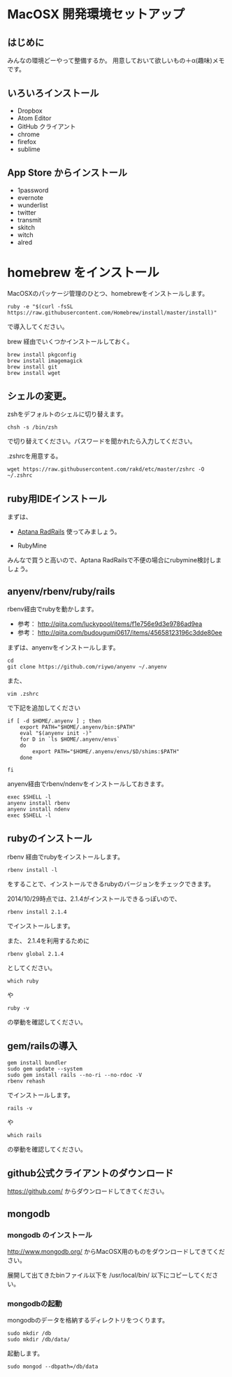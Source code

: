 # MacOSX 開発環境セットアップ

## はじめに

みんなの環境どーやって整備するか。
用意しておいて欲しいもの＋α(趣味)メモです。


## いろいろインストール

- Dropbox
- Atom Editor
- GitHub クライアント
- chrome
- firefox
- sublime

## App Store からインストール

- 1password
- evernote
- wunderlist
- twitter
- transmit
- skitch
- witch
- alred


# homebrew をインストール


MacOSXのパッケージ管理のひとつ、homebrewをインストールします。
```
ruby -e "$(curl -fsSL https://raw.githubusercontent.com/Homebrew/install/master/install)"
```
で導入してください。

brew 経由でいくつかインストールしておく。
```
brew install pkgconfig
brew install imagemagick
brew install git
brew install wget
```


## シェルの変更。

zshをデフォルトのシェルに切り替えます。
```
chsh -s /bin/zsh
```
で切り替えてください。パスワードを聞かれたら入力してください。

.zshrcを用意する。
```
wget https://raw.githubusercontent.com/rakd/etc/master/zshrc -O ~/.zshrc
```


## ruby用IDEインストール

まずは、
- [Aptana RadRails](http://www.aptana.com/products/radrails)
使ってみましょう。

- RubyMine

みんなで買うと高いので、Aptana RadRailsで不便の場合にrubymine検討しましょう。



## anyenv/rbenv/ruby/rails

rbenv経由でrubyを動かします。

- 参考： http://qiita.com/luckypool/items/f1e756e9d3e9786ad9ea
- 参考： http://qiita.com/budougumi0617/items/45658123196c3dde80ee

まずは、anyenvをインストールします。

```
cd
git clone https://github.com/riywo/anyenv ~/.anyenv
```
また、
```
vim .zshrc
```
で下記を追加してください
```
if [ -d $HOME/.anyenv ] ; then
    export PATH="$HOME/.anyenv/bin:$PATH"
    eval "$(anyenv init -)"
    for D in `ls $HOME/.anyenv/envs`
    do
        export PATH="$HOME/.anyenv/envs/$D/shims:$PATH"
    done

fi
```
anyenv経由でrbenv/ndenvをインストールしておきます。
```
exec $SHELL -l
anyenv install rbenv
anyenv install ndenv
exec $SHELL -l
```


## rubyのインストール

rbenv 経由でrubyをインストールします。
```
rbenv install -l
```
をすることで、インストールできるrubyのバージョンをチェックできます。

2014/10/29時点では、2.1.4がインストールできるっぽいので、
```
rbenv install 2.1.4
```
でインストールします。


また、 2.1.4を利用するために
```
rbenv global 2.1.4
```
としてください。
```
which ruby
```
や
```
ruby -v
```
の挙動を確認してください。


## gem/railsの導入
```
gem install bundler
sudo gem update --system
sudo gem install rails --no-ri --no-rdoc -V
rbenv rehash
```
でインストールします。
```
rails -v
```
や
```
which rails
```
の挙動を確認してください。

## github公式クライアントのダウンロード

https://github.com/ からダウンロードしてきてください。


## mongodb

### mongodb のインストール

http://www.mongodb.org/ からMacOSX用のものをダウンロードしてきてください。

展開して出てきたbinファイル以下を /usr/local/bin/ 以下にコピーしてください。

### mongodbの起動

mongodbのデータを格納するディレクトリをつくります。
```
sudo mkdir /db
sudo mkdir /db/data/
```


起動します。
```
sudo mongod --dbpath=/db/data
```
